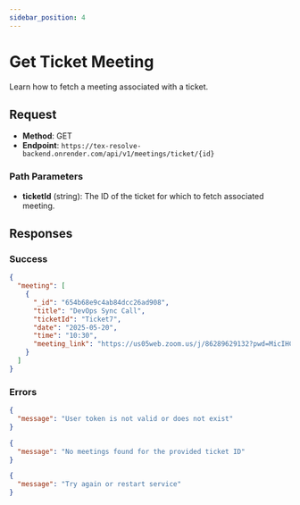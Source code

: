 ```yaml
---
sidebar_position: 4
---
```


# Get Ticket Meeting

Learn how to fetch a meeting associated with a ticket.

## Request

- **Method**: GET
- **Endpoint**: `https://tex-resolve-backend.onrender.com/api/v1/meetings/ticket/{id}`

### Path Parameters

- **ticketId** (string): The ID of the ticket for which to fetch associated meeting.

## Responses

### Success

```json title="code 200: Success"
{
  "meeting": [
    {
      "_id": "654b68e9c4ab84dcc26ad908",
      "title": "DevOps Sync Call",
      "ticketId": "Ticket7",
      "date": "2025-05-20",
      "time": "10:30",
      "meeting_link": "https://us05web.zoom.us/j/86289629132?pwd=MicIHCJMlrVykmk2gyNBIczHXibbxR.1"
    }
  ]
}
```

### Errors

```json title="statusCode 401: Authentication Error"
{
  "message": "User token is not valid or does not exist"
}
```

```json title="statusCode 404: Not Found"
{
  "message": "No meetings found for the provided ticket ID"
}
```

```json title="statusCode 500: Internal Server Error"
{
  "message": "Try again or restart service"
}
```
